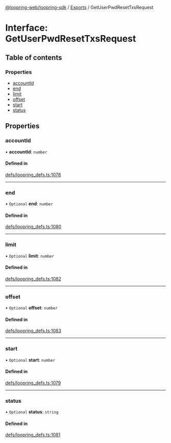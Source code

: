 [@loopring-web/loopring-sdk](../README.md) / [Exports](../modules.md) / GetUserPwdResetTxsRequest

# Interface: GetUserPwdResetTxsRequest

## Table of contents

### Properties

- [accountId](GetUserPwdResetTxsRequest.md#accountid)
- [end](GetUserPwdResetTxsRequest.md#end)
- [limit](GetUserPwdResetTxsRequest.md#limit)
- [offset](GetUserPwdResetTxsRequest.md#offset)
- [start](GetUserPwdResetTxsRequest.md#start)
- [status](GetUserPwdResetTxsRequest.md#status)

## Properties

### accountId

• **accountId**: `number`

#### Defined in

[defs/loopring_defs.ts:1078](https://github.com/Loopring/loopring_sdk/blob/81e0b16/src/defs/loopring_defs.ts#L1078)

___

### end

• `Optional` **end**: `number`

#### Defined in

[defs/loopring_defs.ts:1080](https://github.com/Loopring/loopring_sdk/blob/81e0b16/src/defs/loopring_defs.ts#L1080)

___

### limit

• `Optional` **limit**: `number`

#### Defined in

[defs/loopring_defs.ts:1082](https://github.com/Loopring/loopring_sdk/blob/81e0b16/src/defs/loopring_defs.ts#L1082)

___

### offset

• `Optional` **offset**: `number`

#### Defined in

[defs/loopring_defs.ts:1083](https://github.com/Loopring/loopring_sdk/blob/81e0b16/src/defs/loopring_defs.ts#L1083)

___

### start

• `Optional` **start**: `number`

#### Defined in

[defs/loopring_defs.ts:1079](https://github.com/Loopring/loopring_sdk/blob/81e0b16/src/defs/loopring_defs.ts#L1079)

___

### status

• `Optional` **status**: `string`

#### Defined in

[defs/loopring_defs.ts:1081](https://github.com/Loopring/loopring_sdk/blob/81e0b16/src/defs/loopring_defs.ts#L1081)
